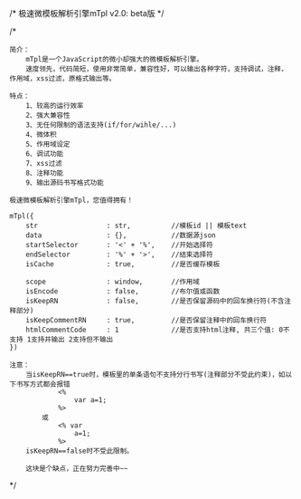 
/*
    极速微模板解析引擎mTpl v2.0: beta版
*/


/*

    简介：
        mTpl是一个JavaScript的微小却强大的微模板解析引擎。
        速度领先，代码简短，使用非常简单，兼容性好，可以输出各种字符，支持调试，注释，作用域，xss过滤，原格式输出等。
    
    特点：
        1、较高的运行效率
        2、强大兼容性
        3、无任何限制的语法支持(if/for/wihle/...)
        4、微体积
        5、作用域设定
        6、调试功能
        7、xss过滤
        8、注释功能
        9、输出源码书写格式功能
        
    极速微模板解析引擎mTpl，您值得拥有！

    mTpl({      
        str                 : str,          //模板id || 模板text
        data                : {},           //数据源json 
        startSelector       : '<' + '%',    //开始选择符 
        endSelector         : '%' + '>',    //结束选择符
        isCache             : true,         //是否缓存模板
        
        scope               : window,       //作用域
        isEncode            : false,        //布尔值或函数                                 
        isKeepRN            : false,        //是否保留源码中的回车换行符(不含注释部分)
        isKeepCommentRN     : true,         //是否保留注释中的回车换行符
        htmlCommentCode     : 1             //是否支持html注释, 共三个值: 0不支持 1支持并输出 2支持但不输出
    })
    
    注意：
        当isKeepRN==true时，模板里的单条语句不支持分行书写(注释部分不受此约束)，如以下书写方式都会报错
                <%
                    var a=1;
                %>
            或
                <% var 
                    a=1;
                %>          
        isKeepRN==false时不受此限制。
        
        这块是个缺点，正在努力完善中~~

*/ 
